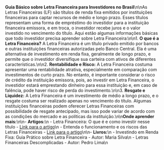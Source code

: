 **Guia Básico sobre Letra Financeira para Investidores no Brasil**\n\nAs Letras Financeiras (LF) são títulos de renda fixa emitidos por instituições financeiras para captar recursos de médio e longo prazo. Esses títulos representam uma forma de empréstimo do investidor para a instituição financeira emissora, e em troca, o investidor recebe juros e o valor investido no vencimento do título. Aqui estão algumas informações básicas que todo investidor precisa aprender sobre Letra Financeira:\n\n1. **O que é a Letra Financeira?** A Letra Financeira é um título privado emitido por bancos e outras instituições financeiras autorizadas pelo Banco Central. Ela é uma alternativa de investimento em renda fixa, geralmente de longo prazo, e permite que o investidor diversifique sua carteira com ativos de diferentes características.\n\n2. **Rentabilidade e Risco:** A Letra Financeira costuma apresentar uma rentabilidade atrativa, especialmente em comparação com investimentos de curto prazo. No entanto, é importante considerar o risco de crédito da instituição emissora, pois, ao investir em Letra Financeira, o investidor estará emprestando dinheiro para essa instituição e, em caso de falência, pode haver risco de perda do investimento.\n\n3. **Resgate e Liquidez:** A Letra Financeira é um investimento de médio a longo prazo, e o resgate costuma ser realizado apenas no vencimento do título. Algumas instituições financeiras podem oferecer Letras Financeiras com possibilidade de resgate antecipado, mas isso pode variar de acordo com as condições do mercado e as políticas da instituição.\n\n**Onde aprender mais:**\n\n- **Artigos:**\n  - Letra Financeira: O que é e como investir nesse título - [Link para o artigo](https://www.infomoney.com.br/guia/letra-financeira/)\n  - Entenda o funcionamento e os riscos das Letras Financeiras - [Link para o artigo](https://exame.com/invest/letra-financeira-como-funciona-riscos/)\n\n- **Livros:**\n  - Investindo em Renda Fixa: Guia Prático sobre Letra Financeira - Autor: Maria Silva\n  - Letras Financeiras Descomplicadas - Autor: Pedro Lima\n